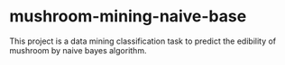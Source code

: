 # mushroom-mining-naive-base

This project is a data mining classification task to predict the edibility of mushroom by naive bayes algorithm. 
